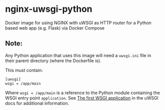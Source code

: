 # nginx-uwsgi-python
Docker image for using NGINX with uWSGI as HTTP router for a Python based web app (e.g. Flask) via Docker Compose

## Note:
Any Python application that uses this image will need a ```uwsgi.ini``` file in their parent directory (where the Dockerfile is). 

This must contain:

    [uwsgi]
    wsgi = /app/main

Where ```wsgi = /app/main``` is a reference to the Python module containing the WSGI entry point ```application```. 
See [The first WSGI application](http://uwsgi-docs.readthedocs.io/en/latest/WSGIquickstart.html#the-first-wsgi-application) 
in the uWSGI docs for additional information.